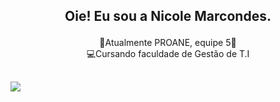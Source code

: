 ## <p align= center> Oie! Eu sou a Nicole Marcondes.</p>

<p align= center> 💙Atualmente PROANE, equipe 5💙 
<br>💻Cursando faculdade de Gestão de T.I </p>


##
<picture>
  <source
    srcset="https://github-readme-stats.vercel.app/api?username=Ni15Marcondess&show_icons=true&theme=tokyonight"
    media="(prefers-color-scheme: dark)"
  />
  <source
    srcset="https://github-readme-stats.vercel.app/api?username=anuraghazra&show_icons=true"
    media="(prefers-color-scheme: light), (prefers-color-scheme: no-preference)"
  />
  <img src="https://github-readme-stats.vercel.app/api?username=anuraghazra&show_icons=true" />
</picture>


